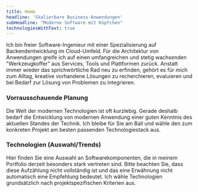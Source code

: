 ```yaml
---
title: Home
headline: 'Skalierbare Business-Anwendungen'
subHeadline: "Moderne Software mit Köpfchen"
technologiesWithText: true
---
```



Ich bin freier Software-Ingenieur mit einer Spezialisierung auf Backendentwicklung im Cloud-Umfeld. Für die Architektur von Anwendungen greife ich auf einen umfangreichen und stetig wachsenden "Werkzeugkoffer" aus Services, Tools und Plattformen zurück. Anstatt immer wieder das sprichwörtliche Rad neu zu erfinden, gehört es für mich zum Alltag, kreative vorhandene Lösungen zu recherchieren, evaluieren und bei Bedarf zur Lösung von Problemen zu integrieren.

<!---  COMMENTED OUT
Dabei setze ich im Wesentlichen auf die folgenden Technologien und Patterns:

- Microservices
- Docker
- Spring Boot
- Springframework
- diverse Cloud Hosting Dienstleister
- diverse Datenbanken (bevorzugt PostgreSQL)
--->

### Vorrausschauende Planung
Die Welt der modernen Technologien ist oft kurzlebig. Gerade deshalb bedarf die Entwicklung von modernen Anwendung einer guten Kenntnis des aktuellen Standes der Technik.
Ich bleibe für Sie am Ball und wähle den zum konkreten Projekt am besten passenden Technologiestack aus.

### Technologien (Auswahl/Trends)
Hier finden Sie eine Auswahl an Softwarekomponenten, die in meinem Portfolio derzeit besonders stark vertreten sind. Bitte beachten Sie, dass diese Aufzählung nicht vollständig ist und
das eine Erwähnung nicht automatisch eine Empfehlung bedeutet. Ich wähle Technologien grundsätzlich nach projektspezifischen Kriterien aus.  